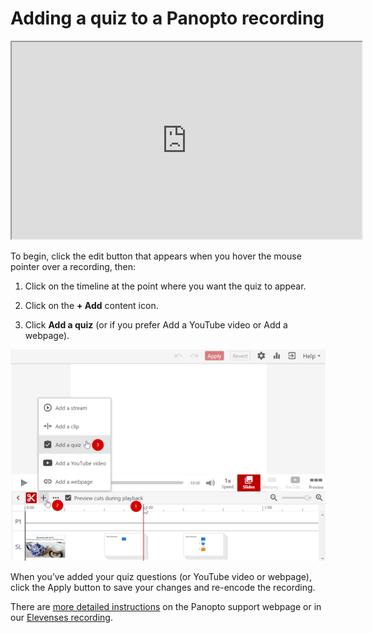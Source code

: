 # Adding a quiz to a Panopto recording

<iframe width="560" height="315" src="https://www.youtube.com/embed/yAvWM8bF2E4?si=8PsNgdCM1QKXFnLY"></iframe>

To begin, click the edit button that appears when you hover the mouse pointer over a recording, then:

1. Click on the timeline at the point where you want the quiz to appear.

2. Click on the **+ Add** content icon.

3. Click **Add a quiz** (or if you prefer Add a YouTube video or Add a webpage).

![](images/panopto_quiz.png)

When you’ve added your quiz questions (or YouTube video or webpage), click the Apply button to save your changes and re-encode the recording.

There are [more detailed instructions](https://support.panopto.com/s/article/How-to-Add-a-Quiz-to-a-Video) on the Panopto support webpage or in our [Elevenses recording](https://coursecast.its.waikato.ac.nz/Panopto/Pages/Viewer.aspx?id=7949810a-4109-4987-b944-abde009665d0).
